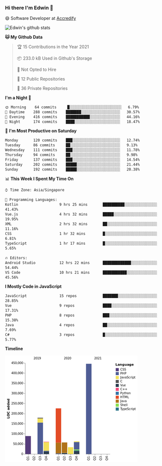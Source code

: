 ### Hi there I'm Edwin 👋


😄 Software Developer at [Accredify](https://accredify.io/)


![Edwin's github stats](https://github-readme-stats.vercel.app/api?username=edwinkkh&show_icons=true&count_private=true) 


<!--START_SECTION:waka-->
**🐱 My Github Data** 

> 🏆 15 Contributions in the Year 2021
 > 
> 📦 233.0 kB Used in Github's Storage 
 > 
> 🚫 Not Opted to Hire
 > 
> 📜 12 Public Repositories 
 > 
> 🔑 36 Private Repositories  
 > 
**I'm a Night 🦉** 

```text
🌞 Morning    64 commits     █░░░░░░░░░░░░░░░░░░░░░░░░   6.79% 
🌆 Daytime    288 commits    ███████░░░░░░░░░░░░░░░░░░   30.57% 
🌃 Evening    416 commits    ███████████░░░░░░░░░░░░░░   44.16% 
🌙 Night      174 commits    ████░░░░░░░░░░░░░░░░░░░░░   18.47%

```
📅 **I'm Most Productive on Saturday** 

```text
Monday       120 commits    ███░░░░░░░░░░░░░░░░░░░░░░   12.74% 
Tuesday      86 commits     ██░░░░░░░░░░░░░░░░░░░░░░░   9.13% 
Wednesday    111 commits    ███░░░░░░░░░░░░░░░░░░░░░░   11.78% 
Thursday     94 commits     ██░░░░░░░░░░░░░░░░░░░░░░░   9.98% 
Friday       137 commits    ███░░░░░░░░░░░░░░░░░░░░░░   14.54% 
Saturday     202 commits    █████░░░░░░░░░░░░░░░░░░░░   21.44% 
Sunday       192 commits    █████░░░░░░░░░░░░░░░░░░░░   20.38%

```


📊 **This Week I Spent My Time On** 

```text
⌚︎ Time Zone: Asia/Singapore

💬 Programming Languages: 
Kotlin                   9 hrs 25 mins       ██████████░░░░░░░░░░░░░░░   41.43% 
Vue.js                   4 hrs 32 mins       █████░░░░░░░░░░░░░░░░░░░░   19.95% 
XML                      2 hrs 32 mins       ██░░░░░░░░░░░░░░░░░░░░░░░   11.16% 
CSS                      1 hr 32 mins        █░░░░░░░░░░░░░░░░░░░░░░░░   6.81% 
TypeScript               1 hr 17 mins        █░░░░░░░░░░░░░░░░░░░░░░░░   5.65%

🔥 Editors: 
Android Studio           12 hrs 22 mins      █████████████░░░░░░░░░░░░   54.44% 
VS Code                  10 hrs 21 mins      ███████████░░░░░░░░░░░░░░   45.56%

```

**I Mostly Code in JavaScript** 

```text
JavaScript               15 repos            ███████░░░░░░░░░░░░░░░░░░   28.85% 
Vue                      9 repos             ████░░░░░░░░░░░░░░░░░░░░░   17.31% 
PHP                      8 repos             ███░░░░░░░░░░░░░░░░░░░░░░   15.38% 
Java                     4 repos             ██░░░░░░░░░░░░░░░░░░░░░░░   7.69% 
C#                       3 repos             █░░░░░░░░░░░░░░░░░░░░░░░░   5.77%

```


**Timeline**

![Chart not found](https://raw.githubusercontent.com/edwinkkh/edwinkkh/master/charts/bar_graph.png) 


<!--END_SECTION:waka-->


<!--
**edwinkkh/edwinkkh** is a ✨ _special_ ✨ repository because its `README.md` (this file) appears on your GitHub profile.

Here are some ideas to get you started:
- 🔭 I’m currently working on projects related to
- 🌱 I’m currently learning ...
- 👯 I’m looking to collaborate on ...
📫 How to reach me: 
- 🤔 I’m looking for help with ...
- 💬 Ask me about ...
- ⚡ Fun fact: ...
-->

